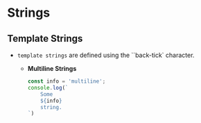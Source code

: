# Strings

## __Template Strings__

* `template strings` are defined using the ``back-tick` character.

    * __Multiline Strings__

        ```js
        const info = 'multiline';
        console.log(`
            Some
            ${info}
            string.
        `)
        ```